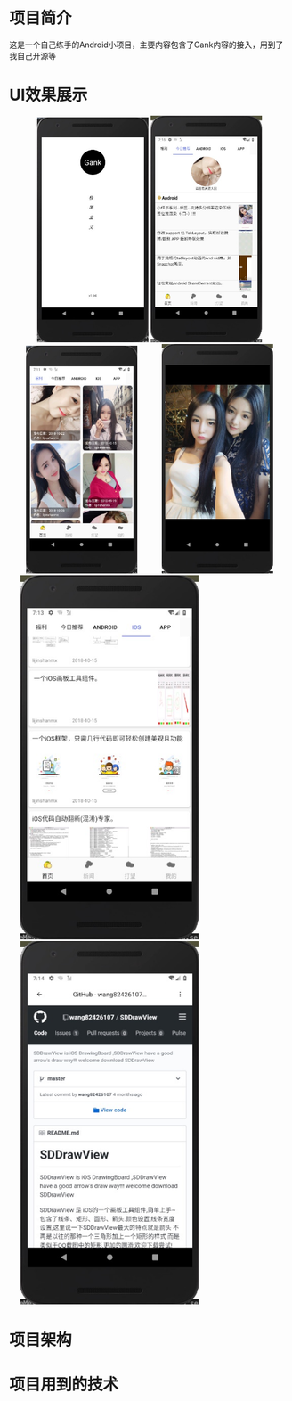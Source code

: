 # 项目简介
这是一个自己练手的Android小项目，主要内容包含了Gank内容的接入，用到了我自己开源等
# UI效果展示
<div align="center">
  <img src="screen/start.png" width="200"/>
  <img src="screen/today.png" width="200"/>
</div>
<div align="center">
  <img src="screen/gift.png" width="200" hspace="20"/>
  <img src="screen/image.png" width="200" hspace="20"/>
</div>
<img src="screen/iOS.png" width="320" hspace="20"/>
<img src="screen/web.png" width="320" hspace="20"/>


# 项目架构

# 项目用到的技术


